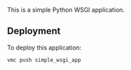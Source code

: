 This is a simple Python WSGI application.

Deployment
----------

To deploy this application:

    vmc push simple_wsgi_app

